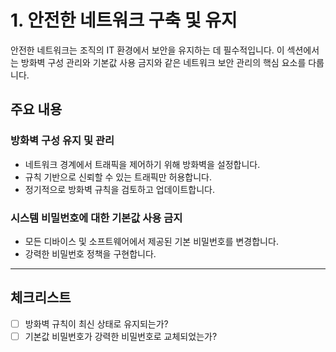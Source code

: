 # 1. 안전한 네트워크 구축 및 유지

안전한 네트워크는 조직의 IT 환경에서 보안을 유지하는 데 필수적입니다. 이 섹션에서는 방화벽 구성 관리와 기본값 사용 금지와 같은 네트워크 보안 관리의 핵심 요소를 다룹니다.

## 주요 내용

### 방화벽 구성 유지 및 관리
- 네트워크 경계에서 트래픽을 제어하기 위해 방화벽을 설정합니다.
- 규칙 기반으로 신뢰할 수 있는 트래픽만 허용합니다.
- 정기적으로 방화벽 규칙을 검토하고 업데이트합니다.

### 시스템 비밀번호에 대한 기본값 사용 금지
- 모든 디바이스 및 소프트웨어에서 제공된 기본 비밀번호를 변경합니다.
- 강력한 비밀번호 정책을 구현합니다.

---

## 체크리스트
- [ ] 방화벽 규칙이 최신 상태로 유지되는가?  
- [ ] 기본값 비밀번호가 강력한 비밀번호로 교체되었는가?  

